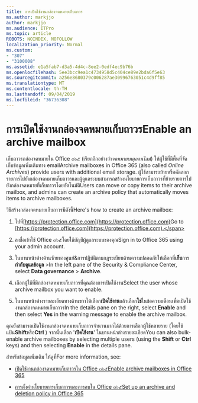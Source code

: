 ```yaml
---
title: การเปิดใช้งานกล่องจดหมายเก็บถาวร
ms.author: markjjo
author: markjjo
ms.audience: ITPro
ms.topic: article
ROBOTS: NOINDEX, NOFOLLOW
localization_priority: Normal
ms.custom:
- "307"
- "3100008"
ms.assetid: e1a5fab7-d3a5-4d4c-8ee2-0edf4ec9b76b
ms.openlocfilehash: 5ee3bcc9ea1c4734958d5c404ce89e2bda6f5e63
ms.sourcegitcommit: a256e8680379c006287ae30996763051c4d9ff85
ms.translationtype: MT
ms.contentlocale: th-TH
ms.lasthandoff: 09/04/2019
ms.locfileid: "36736308"
---
```

# <a name="enable-an-archive-mailbox"></a><span data-ttu-id="2a9e5-102">การเปิดใช้งานกล่องจดหมายเก็บถาวร</span><span class="sxs-lookup"><span data-stu-id="2a9e5-102">Enable an archive mailbox</span></span>

<span data-ttu-id="2a9e5-103">เก็บถาวรกล่องจดหมายใน Office ๓๖๕ (เรียกอีกอย่างว่า*จดหมายเหตุออนไลน์*) ให้ผู้ใช้ที่มีพื้นที่จัดเก็บข้อมูลเพิ่มเติมทาง email</span><span class="sxs-lookup"><span data-stu-id="2a9e5-103">Archive mailboxes in Office 365 (also called  *Online Archives*) provide users with additional email storage.</span></span> <span data-ttu-id="2a9e5-104">ผู้ใช้สามารถย้ายหรือคัดลอกรายการไปยังกล่องจดหมายเก็บถาวรและผู้ดูแลระบบสามารถสร้างนโยบายการเก็บถาวรที่ย้ายรายการไปยังกล่องจดหมายที่เก็บถาวรโดยอัตโนมัติ</span><span class="sxs-lookup"><span data-stu-id="2a9e5-104">Users can move or copy items to their archive mailbox, and admins can create an archive policy that automatically moves items to archive mailboxes.</span></span>
  
<span data-ttu-id="2a9e5-105">วิธีสร้างกล่องจดหมายเก็บถาวรมีดังนี้</span><span class="sxs-lookup"><span data-stu-id="2a9e5-105">Here's how to create an archive mailbox:</span></span>
  
1. <span data-ttu-id="2a9e5-106">ไปที่[https://protection.office.com](https://protection.office.com)</span><span class="sxs-lookup"><span data-stu-id="2a9e5-106">Go to [https://protection.office.com](https://protection.office.com).</span></span>

2. <span data-ttu-id="2a9e5-107">ลงชื่อเข้าใช้ Office ๓๖๕โดยใช้บัญชีผู้ดูแลระบบของคุณ</span><span class="sxs-lookup"><span data-stu-id="2a9e5-107">Sign in to Office 365 using your admin account.</span></span>

3. <span data-ttu-id="2a9e5-108">ในบานหน้าต่างด้านซ้ายของศูนย์&amp;การปฏิบัติตามกฎระเบียบด้านความปลอดภัยให้เลือกที่**เก็บ**การ**กำกับดูแลข้อมูล** \></span><span class="sxs-lookup"><span data-stu-id="2a9e5-108">In the left pane of the Security &amp; Compliance Center, select **Data governance** \> **Archive**.</span></span>

4. <span data-ttu-id="2a9e5-109">เลือกผู้ใช้ที่มีกล่องจดหมายเก็บถาวรที่คุณต้องการเปิดใช้งาน</span><span class="sxs-lookup"><span data-stu-id="2a9e5-109">Select the user whose archive mailbox you want to enable.</span></span>

5. <span data-ttu-id="2a9e5-110">ในบานหน้าต่างรายละเอียดทางด้านขวาให้เลือก**เปิดใช้งาน**แล้วเลือก**ใช่**ในข้อความเตือนเพื่อเปิดใช้งานกล่องจดหมายเก็บถาวร</span><span class="sxs-lookup"><span data-stu-id="2a9e5-110">In the details pane on the right, select **Enable** and then select **Yes** in the warning message to enable the archive mailbox.</span></span>

<span data-ttu-id="2a9e5-111">คุณยังสามารถเปิดใช้งานกล่องจดหมายเก็บถาวรจำนวนมากได้ด้วยการเลือกผู้ใช้หลายราย (โดยใช้แป้น**Shift**หรือ**Ctrl** ) จากนั้นเลือก '**เปิดใช้งาน**' ในบานหน้าต่างรายละเอียด</span><span class="sxs-lookup"><span data-stu-id="2a9e5-111">You can also bulk-enable archive mailboxes by selecting multiple users (using the **Shift** or **Ctrl** keys) and then selecting **Enable** in the details pane.</span></span>
  
<span data-ttu-id="2a9e5-112">สำหรับข้อมูลเพิ่มเติม ให้ดูที่</span><span class="sxs-lookup"><span data-stu-id="2a9e5-112">For more information, see:</span></span>
  
- [<span data-ttu-id="2a9e5-113">เปิดใช้งานกล่องจดหมายเก็บถาวรใน Office ๓๖๕</span><span class="sxs-lookup"><span data-stu-id="2a9e5-113">Enable archive mailboxes in Office 365</span></span>](https://docs.microsoft.com/office365/securitycompliance/enable-archive-mailboxes)

- [<span data-ttu-id="2a9e5-114">การตั้งค่านโยบายการเก็บถาวรและการลบใน Office ๓๖๕</span><span class="sxs-lookup"><span data-stu-id="2a9e5-114">Set up an archive and deletion policy in Office 365</span></span>](https://docs.microsoft.com//office365/securitycompliance/set-up-an-archive-and-deletion-policy-for-mailboxes)

